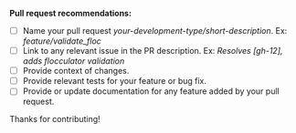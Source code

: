 **Pull request recommendations:**
- [ ] Name your pull request _your-development-type/short-description_. Ex: _feature/validate_floc_
- [ ] Link to any relevant issue in the PR description. Ex: _Resolves [gh-12], adds flocculator validation_
- [ ] Provide context of changes.
- [ ] Provide relevant tests for your feature or bug fix.
- [ ] Provide or update documentation for any feature added by your pull request.

Thanks for contributing!
